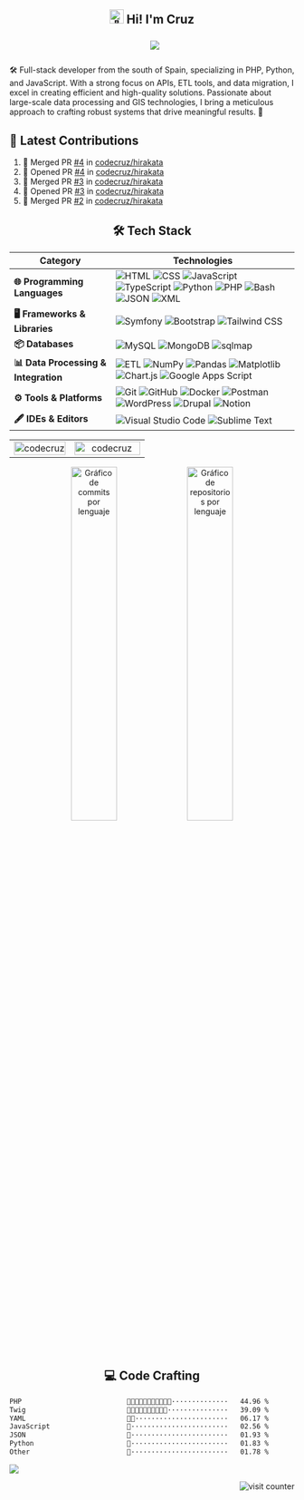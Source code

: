 <h2 align="center">
  <picture>
  <source srcset="https://fonts.gstatic.com/s/e/notoemoji/latest/1f44b/512.webp" type="image/webp">
  <img src="https://fonts.gstatic.com/s/e/notoemoji/latest/1f44b/512.gif" alt="👋" width="25" height="25">
</picture> Hi! I'm Cruz 

&nbsp;  [<img src="https://img.shields.io/badge/codecruz.mt@gmail.com-blue?logo=gmail">](mailto:codecruz.mt@gmail.com) 
</h2>


🛠️ Full-stack developer from the south of Spain, specializing in PHP, Python, and JavaScript. With a strong focus on APIs, ETL tools, and data migration, I excel in creating efficient and high-quality solutions. Passionate about large-scale data processing and GIS technologies, I bring a meticulous approach to crafting robust systems that drive meaningful results. 📃 

## 🌟 Latest Contributions

<!--START_SECTION:activity-->
1. 🎉 Merged PR [#4](https://github.com/codecruz/hirakata/pull/4) in [codecruz/hirakata](https://github.com/codecruz/hirakata)
2. 💪 Opened PR [#4](https://github.com/codecruz/hirakata/pull/4) in [codecruz/hirakata](https://github.com/codecruz/hirakata)
3. 🎉 Merged PR [#3](https://github.com/codecruz/hirakata/pull/3) in [codecruz/hirakata](https://github.com/codecruz/hirakata)
4. 💪 Opened PR [#3](https://github.com/codecruz/hirakata/pull/3) in [codecruz/hirakata](https://github.com/codecruz/hirakata)
5. 🎉 Merged PR [#2](https://github.com/codecruz/hirakata/pull/2) in [codecruz/hirakata](https://github.com/codecruz/hirakata)
<!--END_SECTION:activity-->

<div align="center">
  
## 🛠️ Tech Stack

</div>

| **Category**             | **Technologies**                                                                 |
|--------------------------|----------------------------------------------------------------------------------|
| **🌐 Programming Languages** | ![HTML](https://img.shields.io/badge/HTML-%23E34F26.svg?style=flat&logo=html5&logoColor=white) ![CSS](https://img.shields.io/badge/CSS-%231572B6.svg?style=flat&logo=css3&logoColor=white) ![JavaScript](https://img.shields.io/badge/JavaScript-%23F7DF1E.svg?style=flat&logo=javascript&logoColor=black) ![TypeScript](https://img.shields.io/badge/TypeScript-%23007ACC.svg?style=flat&logo=typescript&logoColor=white) ![Python](https://img.shields.io/badge/Python-%233776AB.svg?style=flat&logo=python&logoColor=white) ![PHP](https://img.shields.io/badge/PHP-%23777BB4.svg?style=flat&logo=php&logoColor=white) ![Bash](https://img.shields.io/badge/Bash-%234EAA25.svg?style=flat&logo=gnubash&logoColor=white) ![JSON](https://img.shields.io/badge/JSON-%23000000.svg?style=flat&logo=json&logoColor=white) ![XML](https://custom-icon-badges.demolab.com/badge/XML-896C05.svg?logo=code-1&logoColor=white&style=flat) |
| **🖥️ Frameworks & Libraries** | ![Symfony](https://img.shields.io/badge/Symfony-%23000000.svg?style=flat&logo=symfony&logoColor=white) ![Bootstrap](https://img.shields.io/badge/Bootstrap-%237952B3.svg?style=flat&logo=bootstrap&logoColor=white) ![Tailwind CSS](https://img.shields.io/badge/TailwindCSS-%2338B2AC.svg?style=flat&logo=tailwind-css&logoColor=white) |
| **📦 Databases**         | ![MySQL](https://img.shields.io/badge/MySQL-%234479A1.svg?style=flat&logo=mysql&logoColor=white) ![MongoDB](https://img.shields.io/badge/MongoDB-%234EA94B.svg?style=flat&logo=mongodb&logoColor=white) ![sqlmap](https://img.shields.io/badge/%F0%9F%92%89%20sqlmap-yellow?style=flat) |
| **📊 Data Processing & Integration** | ![ETL](https://custom-icon-badges.demolab.com/badge/ETL-9370DB?logo=etl-logo&logoColor=fff&style=flat) ![NumPy](https://img.shields.io/badge/NumPy-%23FFDE59.svg?style=flat&logo=numpy&logoColor=black) ![Pandas](https://img.shields.io/badge/Pandas-%23150458.svg?style=flat&logo=pandas&logoColor=white) ![Matplotlib](https://custom-icon-badges.demolab.com/badge/Matplotlib-71D291?logo=matplotlib&logoColor=fff&style=flat) ![Chart.js](https://img.shields.io/badge/Chart.js-%23FF6384.svg?style=flat&logo=chartdotjs&logoColor=white) ![Google Apps Script](https://img.shields.io/badge/Google%20Apps%20Script-%234285F4.svg?style=flat&logo=google&logoColor=white) |
| **⚙️ Tools & Platforms** | ![Git](https://img.shields.io/badge/Git-%23F05032.svg?style=flat&logo=git&logoColor=white) ![GitHub](https://img.shields.io/badge/GitHub-%23121011.svg?style=flat&logo=github&logoColor=white) ![Docker](https://img.shields.io/badge/Docker-%232496ED.svg?style=flat&logo=docker&logoColor=white) ![Postman](https://img.shields.io/badge/Postman-%23FF6C37.svg?style=flat&logo=postman&logoColor=white) ![WordPress](https://img.shields.io/badge/WordPress-%2321759B.svg?style=flat&logo=wordpress&logoColor=white) ![Drupal](https://img.shields.io/badge/Drupal-%230678BE.svg?style=flat&logo=drupal&logoColor=white) ![Notion](https://img.shields.io/badge/Notion-%23000000.svg?style=flat&logo=notion&logoColor=white) |
| **🖋️ IDEs & Editors**    | ![Visual Studio Code](https://custom-icon-badges.demolab.com/badge/Visual%20Studio%20Code-0078d7.svg?logo=vsc&logoColor=white&style=flat) ![Sublime Text](https://img.shields.io/badge/Sublime%20Text-%23575757.svg?style=flat&logo=sublime-text&logoColor=white) |


<table align="center">
  <tr>
    <td align="center" width="45%">
       <img width="100%" src="https://gh-readme-profile.vercel.app/api?username=codecruz&theme=neon-dark&border_width=0&border_radius=15.2&hide_border=true" alt="codecruz" />
    </td>
    <td align="center" width="55%">
        <img width="100%" src="https://github-profile-summary-cards.vercel.app/api/cards/profile-details?username=codecruz&theme=2077" alt="codecruz" />
    </td>
  </tr>
</table>
  

<div align="center">
  <img src="https://github-readme-stats.vercel.app/api/wakatime?username=codecruz&langs_count=10&card_width=270&display_format=percent&hide_title=true" alt="Gráfico de commits por lenguaje" width="40%">
  <img src="http://github-profile-summary-cards.vercel.app/api/cards/repos-per-language?username=codecruz&theme=gruvbox&exclude=CSS" alt="Gráfico de repositorios por lenguaje" width="40%">
</div>  

</div>

<div align="center">

## 💻 Code Crafting

</div>

<!--START_SECTION:waka-->

```txt
PHP                          💮💮💮💮💮💮💮💮💮💮💮··············   44.96 %
Twig                         💮💮💮💮💮💮💮💮💮💮···············   39.09 %
YAML                         💮🚀·······················   06.17 %
JavaScript                   🚀························   02.56 %
JSON                         🚀························   01.93 %
Python                       🚀························   01.83 %
Other                        🚀························   01.78 %
```

<!--END_SECTION:waka-->



<img src="https://github-readme-activity-graph.vercel.app/graph/?username=codecruz&bg_color=1F222E&color=F9A825&line=FF6F00&point=FFFFFF&hide_border=false&v8" />


<p align="right">
  <img src="https://komarev.com/ghpvc/?username=codecruz" alt="visit counter">
</p>

